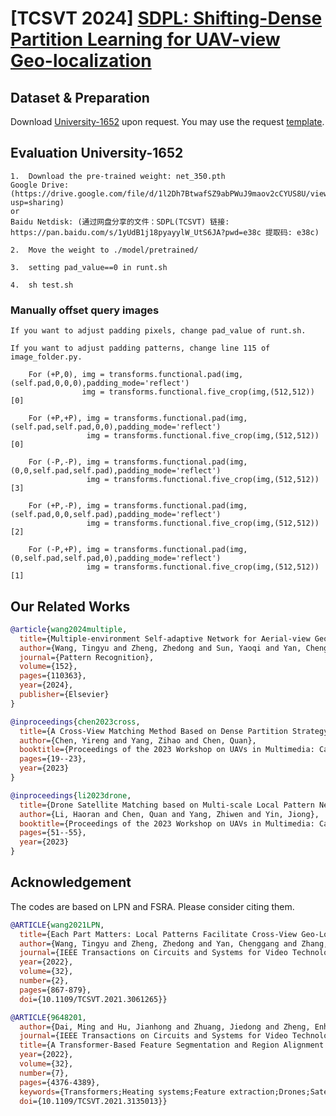 
# [TCSVT 2024] [SDPL: Shifting-Dense Partition Learning for UAV-view Geo-localization](https://ieeexplore.ieee.org/document/10587023)



## Dataset & Preparation
Download [University-1652](https://github.com/layumi/University1652-Baseline) upon request. You may use the request [template](https://github.com/layumi/University1652-Baseline/blob/master/Request.md).


## Evaluation University-1652
```
1.  Download the pre-trained weight: net_350.pth
Google Drive: (https://drive.google.com/file/d/1l2Dh7BtwafSZ9abPWuJ9maov2cCYUS8U/view?usp=sharing)
or
Baidu Netdisk: (通过网盘分享的文件：SDPL(TCSVT) 链接: https://pan.baidu.com/s/1yUdB1j18pyayylW_UtS6JA?pwd=e38c 提取码: e38c)

2.  Move the weight to ./model/pretrained/

3.  setting pad_value==0 in runt.sh

4.  sh test.sh
```

### Manually offset query images
```
If you want to adjust padding pixels, change pad_value of runt.sh.

If you want to adjust padding patterns, change line 115 of image_folder.py.

    For (+P,0), img = transforms.functional.pad(img,(self.pad,0,0,0),padding_mode='reflect')
                img = transforms.functional.five_crop(img,(512,512))[0]

    For (+P,+P), img = transforms.functional.pad(img,(self.pad,self.pad,0,0),padding_mode='reflect')
                 img = transforms.functional.five_crop(img,(512,512))[0]

    For (-P,-P), img = transforms.functional.pad(img,(0,0,self.pad,self.pad),padding_mode='reflect')
                 img = transforms.functional.five_crop(img,(512,512))[3]

    For (+P,-P), img = transforms.functional.pad(img,(self.pad,0,0,self.pad),padding_mode='reflect')
                 img = transforms.functional.five_crop(img,(512,512))[2]

    For (-P,+P), img = transforms.functional.pad(img,(0,self.pad,self.pad,0),padding_mode='reflect')
                 img = transforms.functional.five_crop(img,(512,512))[1]
```


## Our Related Works
```bibtex
@article{wang2024multiple,
  title={Multiple-environment Self-adaptive Network for Aerial-view Geo-localization},
  author={Wang, Tingyu and Zheng, Zhedong and Sun, Yaoqi and Yan, Chenggang and Yang, Yi and Chua, Tat-Seng},
  journal={Pattern Recognition},
  volume={152},
  pages={110363},
  year={2024},
  publisher={Elsevier}
}
```
```bibtex
@inproceedings{chen2023cross,
  title={A Cross-View Matching Method Based on Dense Partition Strategy for UAV Geolocalization},
  author={Chen, Yireng and Yang, Zihao and Chen, Quan},
  booktitle={Proceedings of the 2023 Workshop on UAVs in Multimedia: Capturing the World from a New Perspective},
  pages={19--23},
  year={2023}
}
```
```bibtex
@inproceedings{li2023drone,
  title={Drone Satellite Matching based on Multi-scale Local Pattern Network},
  author={Li, Haoran and Chen, Quan and Yang, Zhiwen and Yin, Jiong},
  booktitle={Proceedings of the 2023 Workshop on UAVs in Multimedia: Capturing the World from a New Perspective},
  pages={51--55},
  year={2023}
}
```


## Acknowledgement
The codes are based on LPN and FSRA. Please consider citing them.
```bibtex
@ARTICLE{wang2021LPN,
  title={Each Part Matters: Local Patterns Facilitate Cross-View Geo-Localization}, 
  author={Wang, Tingyu and Zheng, Zhedong and Yan, Chenggang and Zhang, Jiyong and Sun, Yaoqi and Zheng, Bolun and Yang, Yi},
  journal={IEEE Transactions on Circuits and Systems for Video Technology}, 
  year={2022},
  volume={32},
  number={2},
  pages={867-879},
  doi={10.1109/TCSVT.2021.3061265}}
```
```bibtex
@ARTICLE{9648201,
  author={Dai, Ming and Hu, Jianhong and Zhuang, Jiedong and Zheng, Enhui},
  journal={IEEE Transactions on Circuits and Systems for Video Technology}, 
  title={A Transformer-Based Feature Segmentation and Region Alignment Method for UAV-View Geo-Localization}, 
  year={2022},
  volume={32},
  number={7},
  pages={4376-4389},
  keywords={Transformers;Heating systems;Feature extraction;Drones;Satellites;Task analysis;Location awareness;Image retrieval;geo-localization;transformer;drone},
  doi={10.1109/TCSVT.2021.3135013}}
```
